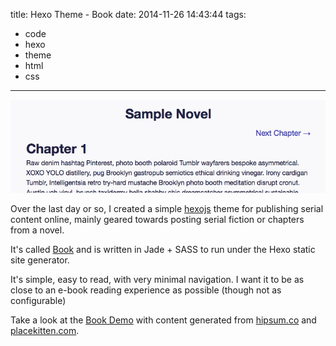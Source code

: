 title: Hexo Theme - Book
date: 2014-11-26 14:43:44
tags:
  - code
  - hexo
  - theme
  - html
  - css
---
![header screenshot](https://raw.githubusercontent.com/RussTheAerialist/hexo-theme-book/master/screenshots/header.png)

Over the last day or so, I created a simple [hexojs](http://hexo.io) theme for publishing serial content online, mainly geared towards posting serial fiction or chapters from a novel.

It's called [Book](https://github.com/RussTheAerialist/hexo-theme-book) and is written in Jade + SASS to run under the Hexo static site generator.

It's simple, easy to read, with very minimal navigation. I want it to be as close to an e-book reading experience as possible (though not as configurable)

Take a look at the [Book Demo](http://themes.russellhay.com/book) with content generated from [hipsum.co](http://hipsum.co) and [placekitten.com](http://placekitten.com).

